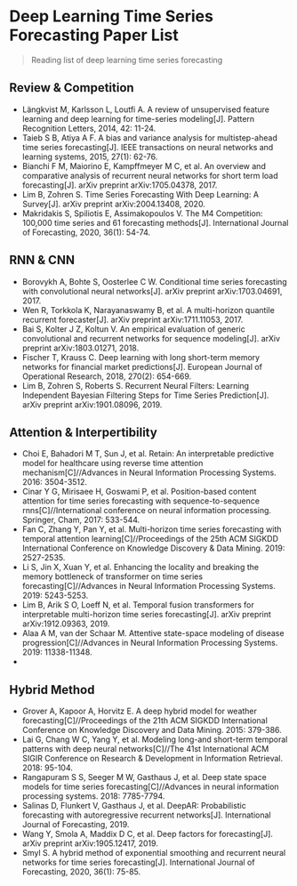 # Deep Learning Time Series Forecasting Paper List
> Reading list of deep learning time series forecasting

## Review & Competition
- Längkvist M, Karlsson L, Loutfi A. A review of unsupervised feature learning and deep learning for time-series modeling[J]. Pattern Recognition Letters, 2014, 42: 11-24.
- Taieb S B, Atiya A F. A bias and variance analysis for multistep-ahead time series forecasting[J]. IEEE transactions on neural networks and learning systems, 2015, 27(1): 62-76.
- Bianchi F M, Maiorino E, Kampffmeyer M C, et al. An overview and comparative analysis of recurrent neural networks for short term load forecasting[J]. arXiv preprint arXiv:1705.04378, 2017.
- Lim B, Zohren S. Time Series Forecasting With Deep Learning: A Survey[J]. arXiv preprint arXiv:2004.13408, 2020.
- Makridakis S, Spiliotis E, Assimakopoulos V. The M4 Competition: 100,000 time series and 61 forecasting methods[J]. International Journal of Forecasting, 2020, 36(1): 54-74.

## RNN & CNN
- Borovykh A, Bohte S, Oosterlee C W. Conditional time series forecasting with convolutional neural networks[J]. arXiv preprint arXiv:1703.04691, 2017.
- Wen R, Torkkola K, Narayanaswamy B, et al. A multi-horizon quantile recurrent forecaster[J]. arXiv preprint arXiv:1711.11053, 2017.
- Bai S, Kolter J Z, Koltun V. An empirical evaluation of generic convolutional and recurrent networks for sequence modeling[J]. arXiv preprint arXiv:1803.01271, 2018.
- Fischer T, Krauss C. Deep learning with long short-term memory networks for financial market predictions[J]. European Journal of Operational Research, 2018, 270(2): 654-669.
- Lim B, Zohren S, Roberts S. Recurrent Neural Filters: Learning Independent Bayesian Filtering Steps for Time Series Prediction[J]. arXiv preprint arXiv:1901.08096, 2019.

## Attention & Interpertibility
- Choi E, Bahadori M T, Sun J, et al. Retain: An interpretable predictive model for healthcare using reverse time attention mechanism[C]//Advances in Neural Information Processing Systems. 2016: 3504-3512.
- Cinar Y G, Mirisaee H, Goswami P, et al. Position-based content attention for time series forecasting with sequence-to-sequence rnns[C]//International conference on neural information processing. Springer, Cham, 2017: 533-544.
- Fan C, Zhang Y, Pan Y, et al. Multi-horizon time series forecasting with temporal attention learning[C]//Proceedings of the 25th ACM SIGKDD International Conference on Knowledge Discovery & Data Mining. 2019: 2527-2535.
- Li S, Jin X, Xuan Y, et al. Enhancing the locality and breaking the memory bottleneck of transformer on time series forecasting[C]//Advances in Neural Information Processing Systems. 2019: 5243-5253.
- Lim B, Arik S O, Loeff N, et al. Temporal fusion transformers for interpretable multi-horizon time series forecasting[J]. arXiv preprint arXiv:1912.09363, 2019.
- Alaa A M, van der Schaar M. Attentive state-space modeling of disease progression[C]//Advances in Neural Information Processing Systems. 2019: 11338-11348.
- 

## Hybrid Method
- Grover A, Kapoor A, Horvitz E. A deep hybrid model for weather forecasting[C]//Proceedings of the 21th ACM SIGKDD International Conference on Knowledge Discovery and Data Mining. 2015: 379-386.
- Lai G, Chang W C, Yang Y, et al. Modeling long-and short-term temporal patterns with deep neural networks[C]//The 41st International ACM SIGIR Conference on Research & Development in Information Retrieval. 2018: 95-104.
- Rangapuram S S, Seeger M W, Gasthaus J, et al. Deep state space models for time series forecasting[C]//Advances in neural information processing systems. 2018: 7785-7794.
- Salinas D, Flunkert V, Gasthaus J, et al. DeepAR: Probabilistic forecasting with autoregressive recurrent networks[J]. International Journal of Forecasting, 2019.
- Wang Y, Smola A, Maddix D C, et al. Deep factors for forecasting[J]. arXiv preprint arXiv:1905.12417, 2019.
- Smyl S. A hybrid method of exponential smoothing and recurrent neural networks for time series forecasting[J]. International Journal of Forecasting, 2020, 36(1): 75-85.

